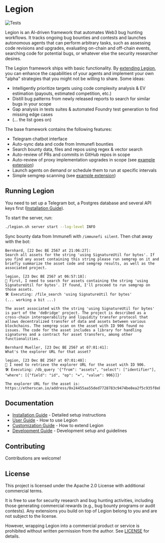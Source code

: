 # Legion

![Tests](https://github.com/muellerberndt/Legion/actions/workflows/tests.yml/badge.svg)

Legion is an AI-driven framework that automates Web3 bug hunting workflows. It tracks ongoing bug bounties and contests and launches autonomous agents that can perform arbitrary tasks, such as assessing code revisions and upgrades, evaluating on-chain and off-chain events, searching code for potential bugs, or whatever else the security researcher desires. 

The Legion framework ships with basic functionality. By [extending Legion](docs/customization.md), you can enhance the capabilities of your agents and implement your own "alpha" strategies that you might not be willing to share. Some ideas:

- Intelligently prioritize targets using code complexity analysis & EV estimation (payouts, estimated competition, etc.)
- Distill bug patterns from newly released reports to search for similar bugs in your scope
- Gap analysis in tests suites & automated Foundry test generation to find missing edge cases
- (... the list goes on)

The base framework contains the following features:

- Telegram chatbot interface
- Auto-sync data and code from Immunefi bounties
- Search bounty data, files and repos using regex & vector search
- Auto-review of PRs and commits in GitHub repos in scope
- Auto-review of proxy implementation upgrades in scope (see [example extension](extensions/examples/proxy_upgrade_review.py))
- Launch agents on demand or schedule them to run at specific intervals
- Simple semgrep scanning (see [example extension](extensions/examples/simple_semgrep.py))

## Running Legion

You need to set up a Telegram bot, a Postgres database and several API keys first ([Installation Guide](docs/installation.md)).

To start the server, run:

```bash
./legion.sh server start --log-level INFO
```

Sync bounty data from Immunefi with `/immunefi silent`. Then chat away with the bot:

```
Bernhard, [22 Dec BE 2567 at 21:06:27]:
Search all assets for the string 'using SignatureUtil for bytes'. If you find any asset containing this string please run semgrep on it and briefly summarize the asset code and semgrep results, as well as the associated project.

legion, [23 Dec BE 2567 at 06:57:18]:
🤔 First, I need to search for assets containing the string 'using SignatureUtil for bytes'. If found, I'll proceed to run semgrep on those assets.
🛠️ Executing: /file_search 'using SignatureUtil for bytes'
(... working a bit ...)

The asset associated with the string 'using SignatureUtil for bytes' is part of the 'deBridge' project. The project is described as a cross-chain interoperability and liquidity transfer protocol that allows decentralized transfer of data and assets between various blockchains. The semgrep scan on the asset with ID 906 found no issues. The code for the asset includes a library for handling signatures and a contract for asset transfers, among other functionalities.

Bernhard Mueller, [23 Dec BE 2567 at 07:01:41]:
What's the explorer URL for that asset?

legion, [23 Dec BE 2567 at 07:01:48]:
🤔 I need to retrieve the explorer URL for the asset with ID 906.
🛠️ Executing: /db_query '{"from": "assets", "select": ["identifier"], "where": [{"field": "id", "op": "=", "value": 906}]}'

The explorer URL for the asset is: https://etherscan.io/address/0x24455aa55ded7728783c9474be8ea2f5c935f8eb
```

## Documentation

- [Installation Guide](docs/installation.md) - Detailed setup instructions
- [User Guide](docs/user_guide.md) - How to use Legion
- [Customization Guide](docs/customization.md) - How to extend Legion
- [Development Guide](docs/development.md) - Development setup and guidelines

## Contributing

Contributions are welcome!

## License

This project is licensed under the Apache 2.0 License with additional commercial terms. 

It is free to use for security research and bug hunting activities, including those generating commercial rewards (e.g., bug bounty programs or audit contests). Any extensions you build on top of Legion belong to you and are not subject to the license.

However, wrapping Legion into a commercial product or service is prohibited without written permission from the author. See [LICENSE](LICENSE.txt) for details.
 
